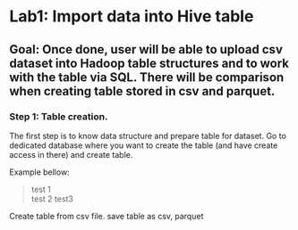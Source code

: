 # Lab1: Import data into Hive table

## Goal: Once done, user will be able to upload csv dataset into Hadoop table structures and to work with the table via SQL. There will be comparison when creating table stored in csv and parquet. 

### Step 1: Table creation.
The first step is to know data structure and prepare table for dataset. Go to dedicated database where you want to create the table (and have create access in there) and create table. 

Example bellow: 

> test 1 <br>
> test 2
> test3

Create table from csv file. 
save table as csv, parquet
